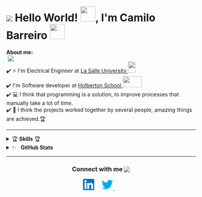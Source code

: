 <!--<img align='right' src='https://user-images.githubusercontent.com/5713670/87202985-820dcb80-c2b6-11ea-9f56-7ec461c497c3.gif' width='200"'>-->

# <img src="https://github.com/rajput2107/rajput2107/blob/master/Assets/Hi.gif" width="29px"> Hello World! <img src="https://user-images.githubusercontent.com/66263776/91667722-3f08f100-eacc-11ea-8645-20084e881c35.gif" width="40" height="40">, I'm Camilo Barreiro <img src="https://user-images.githubusercontent.com/5713670/87202985-820dcb80-c2b6-11ea-9f56-7ec461c497c3.gif" width="40" height="40">

**About me:**
<img align='right' src='https://user-images.githubusercontent.com/66263776/112155766-9fb86200-8bb3-11eb-9e0b-74890022293e.png' width='500"'>

:heavy_check_mark: :zap: I'm Electrical Enginner at <a href="https://www.lasalle.edu.co/">La Salle University <img src="https://user-images.githubusercontent.com/66263776/91668294-644c2e00-ead1-11ea-8774-7e1ff8b9b6a1.gif" width="20" height="30"></a><br>
:heavy_check_mark: I'm Software developer at <a href="https://www.holbertonschool.com/">Holberton School </a><img src="https://user-images.githubusercontent.com/66263776/91668517-ebe66c80-ead2-11ea-9f3a-cb4fd48c62a5.gif" width="50" height="30"><br>
:heavy_check_mark: :computer: I think that programming is a solution, to improve processes that manually take a lot of time.<br>
:heavy_check_mark: :star2: I think the projects worked together by several people, amazing things are achieved.:trophy:<br>



---
<details>
	<summary> 🏆 <b>Skills</b> 🏆</summary>
	<br/>
<h2 align="center">📖 Skill content 📖</h2>
<div align="center">
  <table>
    <tr>
      <th align="center" colspan="4"><center><FONT SIZE=5>Competitive Programming</FONT></center></th>
    </tr>
    <tr>
      <td align='center'><img width="37px" src="https://cdn3.iconfinder.com/data/icons/logos-and-brands-adobe/512/267_Python-512.png" alt="image"></td>
      <td align='center' colspan="2"><img width="40px" src="https://cdn.iconscout.com/icon/free/png-512/c-programming-569564.png" alt="C-image"></td>
      <td align='center'><img width="90px" src="https://user-images.githubusercontent.com/66263776/108609561-a1b4b880-739c-11eb-9405-9a3494e7fd2f.png" alt="image"></td>
    </tr>
    <tr>
      <td align='center'><FONT SIZE=2>Python</font></td>
      <td align='center' colspan="2"><FONT SIZE=2>C Language</font></td>
      <td align='center'><FONT SIZE=2>SQL</font></td>
    </tr>
    <tr>
      <th align="center" colspan="4"><center><FONT SIZE=5>Web Development</font></center></th>
    </tr>
    <tr>
      <td align='center'><img width="40px" src="https://upload-icon.s3.us-east-2.amazonaws.com/uploads/icons/png/8804286661557996995-512.png" alt="HTML-image"></td>
      <td align='center' colspan="2"><img width="40px" src="https://cdn4.iconfinder.com/data/icons/iconsimple-programming/512/css-512.png" alt="CSS-image"></td>
      <td align='center'><img width="40px" src="https://icon-library.com/images/javascript-icon-png/javascript-icon-png-23.jpg" alt="Javascript-image"></td>
    </tr>
    <tr>
      <td align='center' ><FONT SIZE=2>HTML5</font></td>
      <td align='center' colspan="2"><FONT SIZE=2>CSS3</font></td>
      <td align='center'><FONT SIZE=2>Javascript</font></td>
    </tr>
    <tr>
      <td align='center'><FONT SIZE=6>GIT</font></td>
    </tr>
    <tr>
      <td align="center" colspan="4"><img width="40px" src="https://user-images.githubusercontent.com/66263776/118020257-7ef0cb00-b31f-11eb-8828-4b881569d7e5.png" alt="Linux-image"></td>
    </tr>
    <tr>
      <td align="center" colspan="4">Linux</td>
    </tr>
    <tr>
      <th align="center" colspan="4"><center><FONT SIZE=5>Other help tools</font></center></th>
    </tr>
    <tr>
      <td align='center'><img width="40px" src="https://upload.wikimedia.org/wikipedia/commons/thumb/3/3f/Git_icon.svg/1024px-Git_icon.svg.png" alt="Git-image"></td>
      <td align='center'><img width="70px" src="https://user-images.githubusercontent.com/66263776/118020442-b2cbf080-b31f-11eb-9343-077af0ceb598.png" alt="Flask-image"></td>
      <td align='center'><img width="100px" src="https://user-images.githubusercontent.com/66263776/118020925-4c939d80-b320-11eb-813e-a2430362e2f4.png" alt="SqlAlchemy-image"></td>
      <td align='center'><img width="100px" src="https://user-images.githubusercontent.com/66263776/118021504-e9563b00-b320-11eb-8837-0a84ddf83da9.png" alt="Docker"></td>
    </tr>
    <tr>
      <td align='center'><FONT SIZE=2>GIT</font></td>
      <td align='center'><FONT SIZE=2>FLASK</font></td>
      <td align='center'><FONT SIZE=2>SQLALCHEMY</font></td>
      <td align='center'><FONT SIZE=2>DOCKER</font></td>
    </tr>
  </table>
</div>
</details>
<details>
	<summary>✨&nbsp;&nbsp;&nbsp;<b>GitHub Stats</b></summary>
    <a>
    <img width="450" height="224" img align="left" alt="Camilo's Github Stats" src="https://github-readme-stats.vercel.app/api?username=CBarreiro96&theme=vue&show_icons=true&hide_border=true" class="responsive" />
    </a>
    <br>
    <a>
    <img width="350" img align="center" alt="TopLang" src="https://github-readme-stats.vercel.app/api/top-langs/?username=CBarreiro96&theme=vue&layout=compact&hide_border=true" class="responsive"/>
    </a>
    <br />
</details>


---
<!--Contact me -->
<div  align="center">
<h3  align="center"> Connect with me <img align="center" src="https://github.com/rajput2107/rajput2107/blob/master/Assets/Handshake.gif" height="33px" /></h3> 
</div>
<p align="center">
<!-- linkedin -->
<a href="https://www.linkedin.com/in/camilo-barreiro-herrera/"><img src="https://github.com/deut-erium/deut-erium/blob/master/assets/linkedin.svg" width="30px" alt="LinkedIn"></a> &nbsp; &nbsp;
<!-- twitter -->
<a href="https://twitter.com/CamiloBarreiro4"><img src="https://github.com/deut-erium/deut-erium/blob/master/assets/twitter.svg" width="30px" alt="Twitter"> </a> &nbsp; &nbsp;
  
